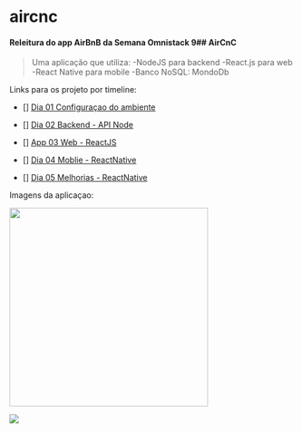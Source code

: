 # aircnc



#### Releitura do app AirBnB da Semana Omnistack 9## AirCnC


> Uma aplicação que utiliza:
-NodeJS para backend
-React.js para web
-React Native para mobile
-Banco NoSQL: MondoDb



Links para os projeto por timeline:

- [] [Dia 01 Configuraçao do ambiente](https://github.com/gortaina/aircnc/enviroment.md)

- [] [Dia 02 Backend - API Node](https://github.com/gortaina/aircnc/day02)

- [] [App 03 Web - ReactJS](https://github.com/gortaina/aircnc/day03)

- [] [Dia 04 Moblie - ReactNative](https://github.com/gortaina/aircnc/day04)

- [] [Dia 05 Melhorias - ReactNative](https://github.com/gortaina/aircnc/day05)


Imagens da aplicaçao:

<img src="/img/" width="350"> 

![](/github/aircnc.png)
